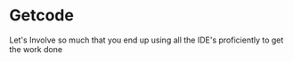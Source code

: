 # Getcode
Let's Involve so much that you end up using all the IDE's proficiently to get the work done 
